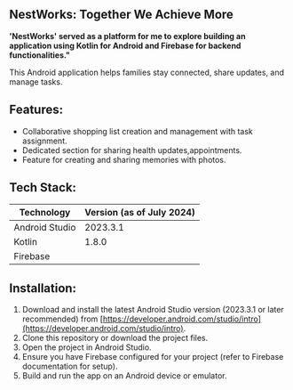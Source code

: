 
## NestWorks: Together We Achieve More

**'NestWorks' served as a platform for me to explore building an application using Kotlin for Android and Firebase for backend functionalities."**

This Android application helps families stay connected, share updates, and manage tasks.

##  Features:

* Collaborative shopping list creation and management with task assignment.
* Dedicated section for sharing health updates,appointments.
* Feature for creating and sharing memories with photos.

## Tech Stack:

| Technology | Version (as of July 2024) |
|---|---|
| Android Studio | 2023.3.1 |
| Kotlin | 1.8.0 |
| Firebase |

## Installation:

1. Download and install the latest Android Studio version (2023.3.1 or later recommended) from [https://developer.android.com/studio/intro](https://developer.android.com/studio/intro).
2. Clone this repository or download the project files.
3. Open the project in Android Studio.
4. Ensure you have Firebase configured for your project (refer to Firebase documentation for setup).
5. Build and run the app on an Android device or emulator.
